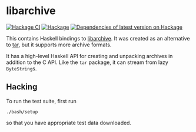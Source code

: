 # libarchive

[![Hackage CI](https://matrix.hackage.haskell.org/api/v2/packages/libarchive/badge)](https://matrix.hackage.haskell.org/package/libarchive)
[![Hackage](https://img.shields.io/hackage/v/libarchive.svg)](http://hackage.haskell.org/package/libarchive)
[![Dependencies of latest version on Hackage](https://img.shields.io/hackage-deps/v/libarchive.svg)](https://hackage.haskell.org/package/libarchive)

This contains Haskell bindings to
[libarchive](http://libarchive.org/). It was created as an alternative to
[tar](http://hackage.haskell.org/package/tar), but it supports more archive
formats.

It has a high-level Haskell API for creating and unpacking archives in addition
to the C API. Like the `tar` package, it can stream from lazy `ByteString`s.

## Hacking

To run the test suite, first run

```
./bash/setup
```

so that you have appropriate test data downloaded.
